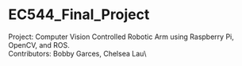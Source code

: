 # EC544_Final_Project
Project: Computer Vision Controlled Robotic Arm using Raspberry Pi, OpenCV, and ROS.\
Contributors: Bobby Garces, Chelsea Lau\

